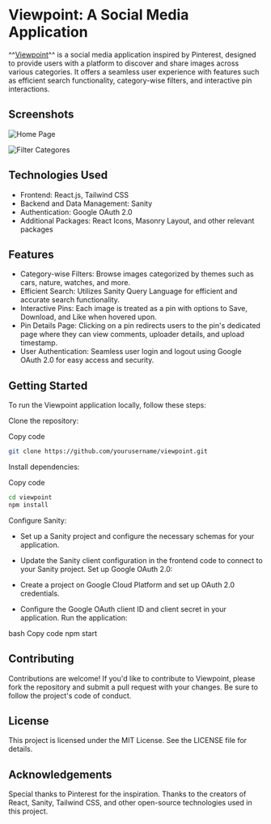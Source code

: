 # Viewpoint: A Social Media Application 

^^[Viewpoint](https://viewpoint0614.netlify.app/)^^ is a social media application inspired by Pinterest, designed to provide users with a platform to discover and share images across various categories. It offers a seamless user experience with features such as efficient search functionality, category-wise filters, and interactive pin interactions.

## Screenshots

![Home Page](https://drive.usercontent.google.com/download?id=1hO2NKJo8QWVYR7mMyCDnMN0J9OtFLKgJ&authuser=0)

![Filter Categores](https://drive.usercontent.google.com/download?id=1tJCNbmqqEn2mnuzhFSH98qYCb8fM9sNa&authuser=0)

## Technologies Used

- Frontend: React.js, Tailwind CSS
- Backend and Data Management: Sanity
- Authentication: Google OAuth 2.0
- Additional Packages: React Icons, Masonry Layout, and other relevant packages

## Features

- Category-wise Filters: Browse images categorized by themes such as cars, nature, watches, and more.
- Efficient Search: Utilizes Sanity Query Language for efficient and accurate search functionality.
- Interactive Pins: Each image is treated as a pin with options to Save, Download, and Like when hovered upon.
- Pin Details Page: Clicking on a pin redirects users to the pin's dedicated page where they can view comments, uploader details, and upload timestamp.
- User Authentication: Seamless user login and logout using Google OAuth 2.0 for easy access and security.

## Getting Started
To run the Viewpoint application locally, follow these steps:

Clone the repository:

Copy code
```bash
git clone https://github.com/yourusername/viewpoint.git
```
Install dependencies:

Copy code
```bash
cd viewpoint
npm install
```
Configure Sanity:

- Set up a Sanity project and configure the necessary schemas for your application.
- Update the Sanity client configuration in the frontend code to connect to your Sanity project.
Set up Google OAuth 2.0:

- Create a project on Google Cloud Platform and set up OAuth 2.0 credentials.
- Configure the Google OAuth client ID and client secret in your application.
Run the application:

bash
Copy code
npm start

## Contributing
Contributions are welcome! If you'd like to contribute to Viewpoint, please fork the repository and submit a pull request with your changes. Be sure to follow the project's code of conduct.

## License
This project is licensed under the MIT License. See the LICENSE file for details.

## Acknowledgements
Special thanks to Pinterest for the inspiration.
Thanks to the creators of React, Sanity, Tailwind CSS, and other open-source technologies used in this project.
